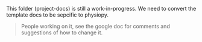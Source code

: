This folder (project-docs) is still a work-in-progress. We need to convert the template docs to be sepcific to physiopy. 
> People working on it, see the google doc for comments and suggestions of how to change it. 

